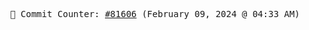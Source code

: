 <p align="center">
    <samp>
        📮 Commit Counter: <a href="https://github.com/Javascript-void0/Javascript-void0/commits/main">#81606</a> (February 09, 2024 @ 04:33 AM)
    </samp>
</p>